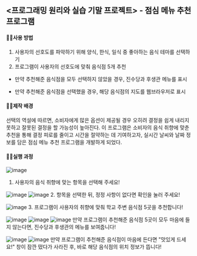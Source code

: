 ## <프로그래밍 원리와 실습 기말 프로젝트> - 점심 메뉴 추천 프로그램


#### ☝🏻사용 방법
1. 사용자의 선호도를 파악하기 위해 양식, 한식, 일식 중 좋아하는 음식 테마를 선택하기
2. 프로그램이 사용자의 선호도에 맞춰 음식점 5개 추천

* 만약 추천해준 음식점을 모두 선택하지 않았을 경우, 진수당과 후생관 메뉴를 표시

* 만약 추천해준 음식점을 선택했을 경우, 해당 음식점의 지도를 웹브라우저로 표시

#### ✌🏻제작 배경
선택의 역설에 따르면, 소비자에게 많은 옵션이 제공될 경우 오히려 결정을 쉽게 내리지 못하고 잘못된 결정을 할 가능성이 높아진다. 이 프로그램은 소비자의 음식 취향에 맞춘 추천을 통해 결정 피로를 줄이고 시간을 절약하는 데 기여하고자, 실시간 날씨와 날짜 정보를 담은 점심 메뉴 추천 프로그램을 개발하게 되었다.

#### 👌🏻실행 과정
![image](https://github.com/oenereaty/ppp_Final_Project/assets/152669285/83433806-65cb-4e55-88c0-641600c89698)
1. 사용자의 음식 취향에 맞는 항목을 선택해 주세요!

![image](https://github.com/oenereaty/ppp_Final_Project/assets/152669285/a7802973-9b09-4064-8c4f-d3231b895d8e)
![image](https://github.com/oenereaty/ppp_Final_Project/assets/152669285/55bcdc20-8ef5-414b-8986-4df139c3d6d0)
2. 항목을 선택한 뒤, 정정 사항이 없다면 확인을 눌러 주세요!

![image](https://github.com/oenereaty/ppp_Final_Project/assets/152669285/a0e0d5db-212a-488a-a0b5-168764f690de)
3. 프로그램이 사용자의 취향에 맞춰 학교 주변 음식점 5곳을 추천합니다!

![image](https://github.com/oenereaty/ppp_Final_Project/assets/152669285/032dee92-d37d-4dd3-a70d-fa427518d106)
![image](https://github.com/oenereaty/ppp_Final_Project/assets/152669285/a28df796-31b4-427a-81bd-bc3a5e944d15)
![image](https://github.com/oenereaty/ppp_Final_Project/assets/152669285/93985c47-8696-43b6-b893-d1458617cb21)
만약 프로그램이 추천해준 음식점 5곳이 모두 마음에 들지 않는다면, 진수당과 후생관의 메뉴를 보여줍니다!

![image](https://github.com/oenereaty/ppp_Final_Project/assets/152669285/bb69ab44-f57a-4d81-aa1e-7f1738fae4f8)
![image](https://github.com/oenereaty/ppp_Final_Project/assets/152669285/0bd3e6df-2dd9-4871-af02-54bd6420cdfa)
만약 프로그램이 추천해준 음식점이 마음에 든다면 "맛있게 드세요!" 창이 잠깐 떴다가 사라진 후, 바로 해당 음식점의 위치 정보가 뜹니다!

